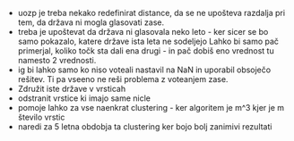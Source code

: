 - uozp je treba nekako redefinirat distance, da se ne upošteva razdalja pri tem, da država ni mogla glasovati zase.
- treba je upoštevat da država ni glasovala neko leto - ker sicer se bo samo pokazalo, katere države ista leta ne sodeljejo
Lahko bi samo pač primerjal, koliko točk sta dali ena drugi - in pač dobiš eno vrednost tu namesto 2 vrednosti.
- ig bi lahko samo ko niso voteali nastavil na NaN in uporabil obsoječo rešitev. Ti pa vseeno ne reši problema z voteanjem zase.
- Združit iste države v vrsticah
- odstranit vrstice ki imajo same nicle
- pomoje lahko za vse naenkrat clustering - ker algoritem je m^3 kjer je m število vrstic
- naredi za 5 letna obdobja ta clustering  ker bojo bolj zanimivi rezultati